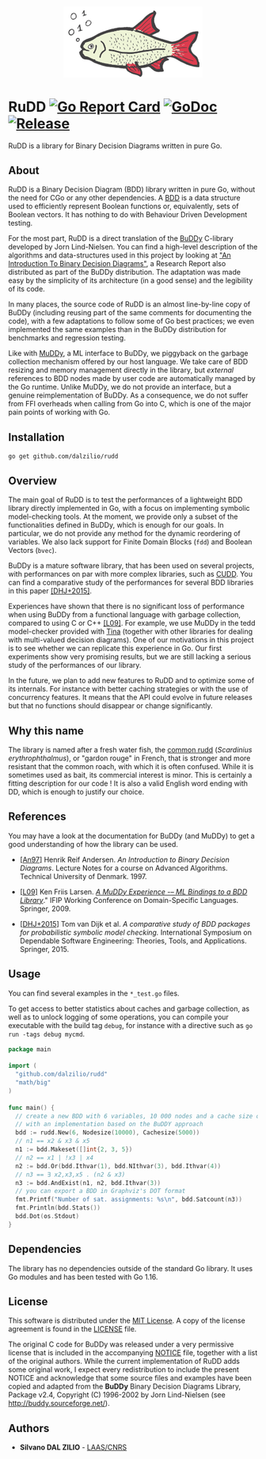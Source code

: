 <!-- PROJECT LOGO -->
<br />

<p align="center">
  <a href="https://github.com/dalzilio/rudd">
    <img src="./docs/rudd1.png" alt="Logo" width="280">
  </a>
</p>

# RuDD [![Go Report Card](https://goreportcard.com/badge/github.com/dalzilio/rudd)](https://goreportcard.com/report/github.com/dalzilio/rudd) [![GoDoc](https://godoc.org/github.com/dalzilio/rudd?status.svg)](https://godoc.org/github.com/dalzilio/rudd) [![Release](https://img.shields.io/github/v/release/dalzilio/rudd)](https://github.com/dalzilio/rudd/releases)

RuDD is a library for Binary Decision Diagrams written in pure Go.

## About

RuDD is a Binary Decision Diagram (BDD) library written in pure Go, without the
need for CGo or any other dependencies. A [BDD](https://en.wikipedia.org/wiki/Binary_decision_diagram) is a data structure
used to efficiently represent Boolean functions or, equivalently, sets of
Boolean vectors. It has nothing to do with Behaviour Driven Development testing.

For the most part, RuDD is a direct translation of the
[BuDDy](http://buddy.sourceforge.net/manual/) C-library developed by Jorn
Lind-Nielsen. You can find a high-level description of the algorithms and
data-structures used in this project by looking at ["An Introduction To Binary
Decision Diagrams"](https://www.cs.utexas.edu/~isil/cs389L/bdd.pdf), a Research
Report also distributed as part of the BuDDy distribution. The adaptation was
made easy by the simplicity of its architecture  (in a good sense) and the
legibility of its code.

In many places, the source code of RuDD is an almost line-by-line copy of BuDDy
(including reusing part of the same comments for documenting the code), with a
few adaptations to follow some of Go best practices; we even implemented the
same examples than in the BuDDy distribution for benchmarks and regression
testing.

Like with [MuDDy](https://github.com/kfl/muddy), a ML interface to BuDDy, we
piggyback on the garbage collection mechanism offered by our host language. We
take care of BDD resizing and memory management directly in the library, but
*external* references to BDD nodes made by user code are automatically managed
by the Go runtime. Unlike MuDDy, we do not provide an interface, but a genuine
reimplementation of BuDDy. As a consequence, we do not suffer from FFI overheads
when calling from Go into C, which is one of the major pain points of working
with Go.  

## Installation

```
go get github.com/dalzilio/rudd
```

## Overview

The main goal of RuDD is to test the performances of a lightweight BDD library
directly implemented in Go, with a focus on implementing symbolic model-checking
tools. At the moment, we provide only a subset of the functionalities defined in
BuDDy, which is enough for our goals. In particular, we do not provide any
method for the dynamic reordering of variables. We also lack support for Finite
Domain Blocks (`fdd`) and Boolean Vectors (`bvec`).

BuDDy is a mature software library, that has been used on several projects, with
performances on par with more complex libraries, such as
[CUDD](https://davidkebo.com/cudd). You can find a comparative study of the
performances for several BDD libraries in this paper
[\[DHJ+2015\]](https://www.tvandijk.nl/pdf/2015setta.pdf).

Experiences have shown that there is no significant loss of performance when
using BuDDy from a functional language with garbage collection, compared to
using C or C++
[\[L09\]](https://link.springer.com/content/pdf/10.1007%2F978-3-642-03034-5_3.pdf).
For example, we use MuDDy in the tedd model-checker provided with
[Tina](http://projects.laas.fr/tina/) (together with other libraries for dealing
with multi-valued decision diagrams). One of our motivations in this project is
to see whether we can replicate this experience in Go. Our first experiments
show very promising results, but we are still lacking a serious study of the
performances of our library.

In the future, we plan to add new features to RuDD and to optimize some of its
internals. For instance with  better  caching strategies or with the use of
concurrency features. It means that the API could evolve in future releases but
that no functions should disappear or change significantly.

## Why this name

The library is named after a fresh water fish, the [common
rudd](https://en.wikipedia.org/wiki/Common_rudd) (*Scardinius
erythrophthalmus*), or "gardon rouge" in French, that is stronger and more
resistant that the common roach, with which it is often confused. While it is
sometimes used as bait, its commercial interest is minor. This is certainly a
fitting description for our code ! It is also a valid English word ending with
DD, which is enough to justify our choice.

## References

You may have a look at the documentation for BuDDy (and MuDDy) to get a good
understanding of how the library can be used.

* [\[An97\]](https://www.cs.utexas.edu/~isil/cs389L/bdd.pdf) Henrik Reif
  Andersen. *An Introduction to Binary Decision Diagrams*. Lecture Notes for a
  course on Advanced Algorithms. Technical University of Denmark. 1997.

* [\[L09\]](https://link.springer.com/content/pdf/10.1007%2F978-3-642-03034-5_3.pdf)
  Ken Friis Larsen. [*A MuDDy Experience -– ML Bindings to a BDD
  Library*](https://link.springer.com/chapter/10.1007/978-3-642-03034-5_3)."
  IFIP Working Conference on Domain-Specific Languages. Springer,
  2009.

* [\[DHJ+2015\]](https://www.tvandijk.nl/pdf/2015setta.pdf) Tom van Dijk et al.
  *A comparative study of BDD packages for probabilistic symbolic model
  checking.* International Symposium on Dependable Software Engineering:
  Theories, Tools, and Applications. Springer, 2015.

## Usage

You can find several examples in the `*_test.go` files. 

To get access to better statistics about caches and garbage collection, as well
as to unlock logging of some operations, you can compile your executable with
the build tag `debug`, for instance with a directive such as `go run -tags debug
mycmd`.

```go
package main

import (
  "github.com/dalzilio/rudd"
  "math/big"
)

func main() {
  // create a new BDD with 6 variables, 10 000 nodes and a cache size of 5 000 (initially),
  // with an implementation based on the BuDDY approach
  bdd := rudd.New(6, Nodesize(10000), Cachesize(5000))
  // n1 == x2 & x3 & x5
  n1 := bdd.Makeset([]int{2, 3, 5})
  // n2 == x1 | !x3 | x4
  n2 := bdd.Or(bdd.Ithvar(1), bdd.NIthvar(3), bdd.Ithvar(4))
  // n3 == ∃ x2,x3,x5 . (n2 & x3)
  n3 := bdd.AndExist(n1, n2, bdd.Ithvar(3))
  // you can export a BDD in Graphviz's DOT format
  fmt.Printf("Number of sat. assignments: %s\n", bdd.Satcount(n3))
  fmt.Println(bdd.Stats())
  bdd.Dot(os.Stdout)
}
```

## Dependencies

The library has no dependencies outside of the standard Go library. It uses Go
modules and has been tested with Go 1.16.

## License

This software is distributed under the [MIT
License](https://opensource.org/licenses/MIT). A copy of the license agreement
is found in the [LICENSE](./LICENSE.md) file.

The original C code for BuDDy was released under a very permissive license that
is included in the accompanying [NOTICE](./NOTICE) file, together with a list of
the original authors. While the current implementation of RuDD adds some
original work, I expect every redistribution to include the present NOTICE and
acknowledge that some source files and examples have been copied and adapted
from the **BuDDy** Binary Decision Diagrams Library, Package v2.4, Copyright (C)
1996-2002 by Jorn Lind-Nielsen (see <http://buddy.sourceforge.net/>).

## Authors

* **Silvano DAL ZILIO** -  [LAAS/CNRS](https://www.laas.fr/)